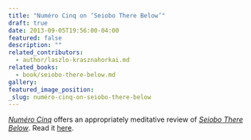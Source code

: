 ```yaml
---
title: "Numéro Cinq on ‘Seiobo There Below’"
draft: true
date: 2013-09-05T19:56:00-04:00
featured: false
description: ""
related_contributors:
  - author/laszlo-krasznahorkai.md
related_books:
  - book/seiobo-there-below.md
gallery:
featured_image_position: 
_slug: numéro-cinq-on-seiobo-there-below
---
```


[_Numéro Cinq_](http://numerocinqmagazine.com/2013/09/05/unbearable-beauty-a-review-of-seiobo-there-below-by-laszlo-krasznahorkai-eric-foley/) offers an appropriately meditative review of [_Seiobo There Below_](http://ndbooks.com/book/seiobo-there-below). Read it [here](http://numerocinqmagazine.com/2013/09/05/unbearable-beauty-a-review-of-seiobo-there-below-by-laszlo-krasznahorkai-eric-foley/).  

